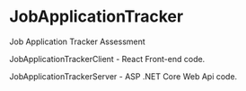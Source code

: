 # JobApplicationTracker
Job Application Tracker Assessment


JobApplicationTrackerClient - React Front-end code.

JobApplicationTrackerServer - ASP .NET Core Web Api code.

